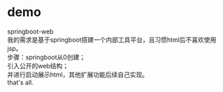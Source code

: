 # demo
springboot-web<br>
我的需求是基于springboot搭建一个内部工具平台，且习惯html后不喜欢使用jsp。<br>
步骤：springboot从0创建；<br>
引入公开的web结构；<br>
并进行启动展示html，其他扩展功能后续自己实现。<br>
that's all.

